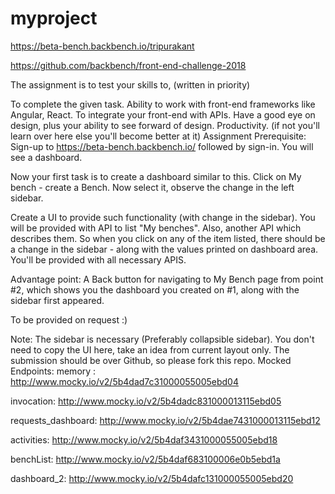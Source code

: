 # myproject
https://beta-bench.backbench.io/tripurakant

https://github.com/backbench/front-end-challenge-2018

The assignment is to test your skills to, (written in priority)

To complete the given task.
Ability to work with front-end frameworks like Angular, React.
To integrate your front-end with APIs.
Have a good eye on design, plus your ability to see forward of design.
Productivity. (if not you'll learn over here else you'll become better at it)
Assignment
Prerequisite: Sign-up to https://beta-bench.backbench.io/ followed by sign-in. You will see a dashboard.

Now your first task is to create a dashboard similar to this.
Click on My bench - create a Bench. Now select it, observe the change in the left sidebar.

Create a UI to provide such functionality (with change in the sidebar). You will be provided with API to list "My benches". Also, another API which describes them. So when you click on any of the item listed, there should be a change in the sidebar - along with the values printed on dashboard area.
You'll be provided with all necessary APIS.

Advantage point:
A Back button for navigating to My Bench page from point #2, which shows you the dashboard you created on #1, along with the sidebar first appeared.

To be provided on request :)

Note:
The sidebar is necessary (Preferably collapsible sidebar).
You don't need to copy the UI here, take an idea from current layout only.
The submission should be over Github, so please fork this repo.
Mocked Endpoints:
memory : http://www.mocky.io/v2/5b4dad7c31000055005ebd04

invocation: http://www.mocky.io/v2/5b4dadc831000013115ebd05

requests_dashboard: http://www.mocky.io/v2/5b4dae7431000013115ebd12

activities: http://www.mocky.io/v2/5b4daf3431000055005ebd18

benchList: http://www.mocky.io/v2/5b4daf683100006e0b5ebd1a

dashboard_2: http://www.mocky.io/v2/5b4dafc131000055005ebd20
